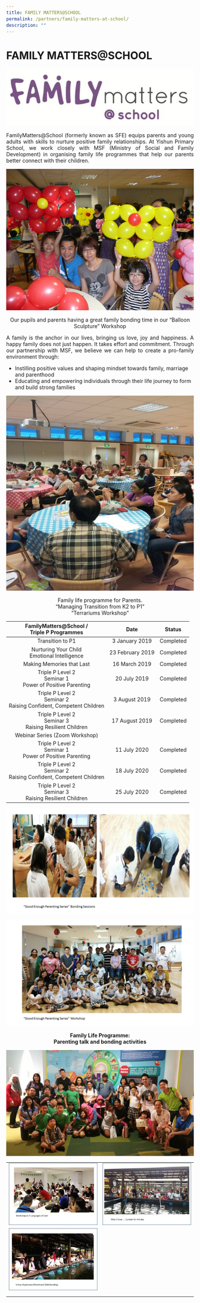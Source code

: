 ```yaml
---
title: FAMILY MATTERS@SCHOOL
permalink: /partners/family-matters-at-school/
description: ""
---
```

# FAMILY MATTERS@SCHOOL

![](/images/Partners/FAMILY%20MATTERS@SCHOOL/MSF01.gif)

<p style="text-align: justify;">FamilyMatters@School (formerly known as SFE) equips parents and young adults with skills to nurture positive family relationships. At Yishun Primary School, we work closely with MSF (Ministry of Social and Family Development) in organising family life programmes that help our parents better connect with their children.</p>

![](/images/Partners/FAMILY%20MATTERS@SCHOOL/family1.jpg)

<center>Our pupils and parents having a great family bonding time in our “Balloon Sculpture” Workshop</center>

<p style="text-align: justify;">A family is the anchor in our lives, bringing us love, joy and happiness. A happy family does not just happen. It takes effort and commitment. Through our partnership with MSF, we believe we can help to create a pro-family environment through:  </p>  

*   Instilling positive values and shaping mindset towards family, marriage and parenthood
*   Educating and empowering individuals through their life journey to form and build strong families


![](/images/Partners/FAMILY%20MATTERS@SCHOOL/family2.jpg)

<center>Family life programme for Parents.<br>“Managing Transition from K2 to P1”<br>“Terrariums Workshop” </center>

|               FamilyMatters@School /<br>Triple P Programmes              |       Date       |    Status   |
|:------------------------------------------------------------------------:|:----------------:|:-----------:|
|                             Transition to P1                             |  3 January 2019  |  Completed  |
|              Nurturing Your Child<br>Emotional Intelligence              | 23 February 2019 |  Completed  |
|                         Making Memories that Last                        |   16 March 2019  |  Completed  |
|       Triple P Level 2<br>Seminar 1<br>Power of Positive Parenting       |   20 July 2019   |  Completed  |
|  Triple P Level 2<br>Seminar 2<br>Raising Confident, Competent Children  |   3 August 2019  |  Completed  |
|        Triple P Level 2<br>Seminar 3<br>Raising Resilient Children       |  17 August 2019  |  Completed  |
|                       Webinar Series (Zoom Workshop)                     |                  |             |
|       Triple P Level 2<br>Seminar 1<br> Power of Positive Parenting      |   11 July 2020   |  Completed  |
|  Triple P Level 2<br>Seminar 2<br> Raising Confident, Competent Children |   18 July 2020   |  Completed  |
|        Triple P Level 2<br>Seminar 3<br> Raising Resilient Children      |   25 July 2020   |   Completed |

![](/images/Partners/FAMILY%20MATTERS@SCHOOL/FMS_2012_1.jpg)

![](/images/Partners/FAMILY%20MATTERS@SCHOOL/FMS_2016_2.jpg)

<center><b>Family Life Programme:<br>Parenting talk and bonding activities</b></center>

![](/images/Partners/FAMILY%20MATTERS@SCHOOL/FLP.jpg)

|   |   |
|:-:|:-:|
|  ![](/images/Partners/FAMILY%20MATTERS@SCHOOL/Picture1_orto.png) |   ![](/images/Partners/FAMILY%20MATTERS@SCHOOL/Picture2_otro.png)   |
|  ![](/images/Partners/FAMILY%20MATTERS@SCHOOL/Picture3_orto.png)   |   |
|   |   |
|   |   |